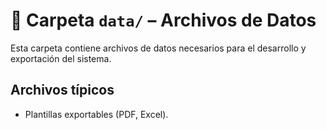 # 📂 Carpeta `data/` – Archivos de Datos

Esta carpeta contiene archivos de datos necesarios para el desarrollo y exportación del sistema.

## Archivos típicos

- Plantillas exportables (PDF, Excel).
